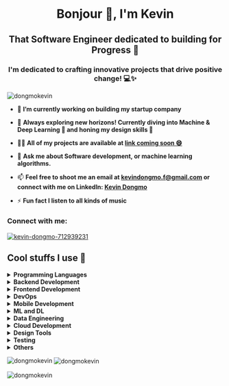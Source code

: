 <h1 align="center">Bonjour 👋, I'm Kevin</h1>
<h2 align="center">That Software Engineer dedicated to building for Progress 💖</h2>

<h3 align="center"> I'm dedicated to crafting innovative projects that drive positive change! 💻✨</h3>

<p align="left"> <img src="https://komarev.com/ghpvc/?username=dongmokevin&label=Profile%20views&color=0e75b6&style=flat" alt="dongmokevin" /> </p>

- 🔭 **I’m currently working on building my startup company**

- 🌱 **Always exploring new horizons! Currently diving into Machine & Deep Learning 🧠 and honing my design skills 🎨**

- 👨‍💻 **All of my projects are available at [link coming soon 😄]()**

- 💬 **Ask me about Software development, or machine learning algorithms.**

- 📫 **Feel free to shoot me an email at kevindongmo.f@gmail.com or connect with me on LinkedIn: [Kevin Dongmo](https://www.linkedin.com/in/kevin-dongmo-712939231/)**

- ⚡ **Fun fact I listen to all kinds of music**

<h3 align="left">Connect with me:</h3>
<p align="left">
<a href="https://linkedin.com/in/kevin-dongmo-712939231" target="blank"><img align="center" src="https://raw.githubusercontent.com/rahuldkjain/github-profile-readme-generator/master/src/images/icons/Social/linked-in-alt.svg" alt="kevin-dongmo-712939231" height="30" width="40" /></a>
</p>

<h2 align="left">Cool stuffs I use 🥷</h2>
<details>
<summary><strong>Programming Languages</strong></summary>

| ![Python Logo][python-logo] | ![JavaScript Logo][js-logo] | ![TypeScript Logo][ts-logo] | ![C# Logo][csharp-logo] | ![Scala Logo][scala-logo] | ![Java Logo][java-logo] | ![Kotlin Logo][kotlin-logo] |
|-----------------------------|-----------------------------|-----------------------------|-------------------------|----------------------------|-------------------------|----------------------------|
| Python                      | JavaScript                  | TypeScript                  |C#      (learning)       | Scala  (learning)          | Java                    | Kotlin                    |

</details>

<details>
<summary><strong>Backend Development</strong></summary>

### Backend

| ![Django][django-logo] | ![Node.js][nodejs-logo] | ![Spring][spring-logo] | ![Ktor][ktor-logo]     |
|------------------------|-------------------------|------------------------|------------------------|
| Django                 | Node.js                 | Spring                 | Ktor                   |

</details>

<details>
<summary><strong>Frontend Development</strong></summary>

### Frontend

| ![React][react-logo]   | ![Sass][sass-logo]       | ![Redux][redux-logo]     | ![Next.js][nextjs-logo] |  ![GraphQL][graphql-logo] | ![Angular][angular-logo]  |
|------------------------|--------------------------|--------------------------|--------------------------|--------------------------|---------------------------|
| React                  | Sass                     | Redux                    | Next.js                  | GraphQL                  | Angular (learning)        |

</details>


<details>
<summary><strong>DevOps</strong></summary>

### DevOps

| ![Bash][bash-logo]     | ![Docker][docker-logo]  | ![Kubernetes][k8s-logo]| ![Jenkins][jenkins-logo]|
|------------------------|-------------------------|------------------------|-------------------------|
| Bash                   | Docker                  | Kubernetes              | Jenkins                |

</details>

<details>
<summary><strong>Mobile Development</strong></summary>

### Mobile Development

| ![Android][android-logo] |  ![React Native][reactnative-logo] |
|--------------------------|------------------------------------|
| Android     (learning)   | React Native    (learning)         |

</details>

<details>
<summary><strong>ML and DL</strong></summary>

### ML and DL

| ![PyTorch][pytorch-logo] | ![Scikit-learn][sklearn-logo] | ![TensorFlow][tensorflow-logo] | ![Numpy][numpy-logo] | ![OpenCV][opencv-logo] |
|---------------------------|-------------------------------|--------------------------------|----------------------|-------------------------|
| PyTorch                   | Scikit-learn                  | TensorFlow                     | Numpy                | OpenCV    (learning)    |

</details>

<details>
<summary><strong>Data Engineering</strong></summary>

### Data Engineering (learning)

| ![Spark][spark-logo]  |![Hadoop][hadoop-logo]   | ![Kafka][kafka-logo]      | ![Pandas][pandas-logo]      | ![Seaborn][seaborn-logo]  |
|-----------------------------|--------------------------|---------------------------|-----------------------------|---------------------------|
| Spark                       | Hadoop                   | Kafka                     | Pandas                      | Seaborn                   |

</details>

<details>
<summary><strong>Cloud Development</strong></summary>

### Cloud Development

| ![AWS][aws-logo]         | ![Azure][azure-logo]      | ![GCP][gcp-logo]            |
|--------------------------|---------------------------|-----------------------------|
| AWS    (learning)        | Azure                     | Google Cloud (learning)     |

</details>

<details>
<summary><strong>Design Tools</strong></summary>

### Design Tools

| ![Figma][figma-logo]     | ![Photoshop][photoshop-logo] | ![Adobe XD][xd-logo]     |
|--------------------------|------------------------------|---------------------------|
| Figma                    | Photoshop                    | Adobe XD                  |

</details>

<details>
<summary><strong>Testing</strong></summary>

### Testing

| ![Pytest][pytest-logo] | ![Junit][junit-logo] | ![Jest][jest-logo]       | ![Postman][postman-logo]  | ![Selenium][selenium-logo]|
|------------------------|----------------------|--------------------------|---------------------------|---------------------------|
| Pytest                 | JUnit                | Jest                     | Postman                   | Selenium                  |

</details>

<details>
<summary><strong>Others</strong></summary>

### Others

| ![Git][git-logo]         | ![Linux][linux-logo]     |
|--------------------------|--------------------------|
| Git                      | Linux                    |

</details>

[scala-logo]: https://raw.githubusercontent.com/devicons/devicon/master/icons/scala/scala-original.svg
[csharp-logo]: https://raw.githubusercontent.com/devicons/devicon/master/icons/csharp/csharp-original.svg
[python-logo]: https://raw.githubusercontent.com/devicons/devicon/master/icons/python/python-original.svg
[java-logo]: https://raw.githubusercontent.com/devicons/devicon/master/icons/java/java-original.svg
[js-logo]: https://raw.githubusercontent.com/devicons/devicon/master/icons/javascript/javascript-original.svg
[kotlin-logo]: https://www.vectorlogo.zone/logos/kotlinlang/kotlinlang-icon.svg
[ts-logo]: https://raw.githubusercontent.com/devicons/devicon/master/icons/typescript/typescript-original.svg

[django-logo]: https://www.vectorlogo.zone/logos/djangoproject/djangoproject-ar21.svg
[spring-logo]: https://www.vectorlogo.zone/logos/springio/springio-icon.svg
[nodejs-logo]: https://raw.githubusercontent.com/devicons/devicon/master/icons/nodejs/nodejs-original-wordmark.svg
[ktor-logo]: https://raw.githubusercontent.com/devicons/devicon/master/icons/ktor/ktor-original.svg

[react-logo]: https://raw.githubusercontent.com/devicons/devicon/master/icons/react/react-original-wordmark.svg
[angular-logo]: https://angular.io/assets/images/logos/angular/angular.svg
[nextjs-logo]: https://raw.githubusercontent.com/devicons/devicon/master/icons/nextjs/nextjs-original.svg
[sass-logo]: https://raw.githubusercontent.com/devicons/devicon/master/icons/sass/sass-original.svg
[redux-logo]: https://raw.githubusercontent.com/devicons/devicon/master/icons/redux/redux-original.svg
[graphql-logo]: https://www.vectorlogo.zone/logos/graphql/graphql-ar21.svg

[bash-logo]: https://www.vectorlogo.zone/logos/gnu_bash/gnu_bash-icon.svg
[docker-logo]: https://raw.githubusercontent.com/devicons/devicon/master/icons/docker/docker-original-wordmark.svg
[k8s-logo]: https://www.vectorlogo.zone/logos/kubernetes/kubernetes-icon.svg
[jenkins-logo]: https://raw.githubusercontent.com/devicons/devicon/master/icons/jenkins/jenkins-original.svg
[android-logo]: https://raw.githubusercontent.com/devicons/devicon/master/icons/android/android-original-wordmark.svg
[reactnative-logo]: https://reactnative.dev/img/header_logo.svg

[pytorch-logo]: https://www.vectorlogo.zone/logos/pytorch/pytorch-icon.svg
[sklearn-logo]: https://upload.wikimedia.org/wikipedia/commons/0/05/Scikit_learn_logo_small.svg
[tensorflow-logo]: https://www.vectorlogo.zone/logos/tensorflow/tensorflow-icon.svg
[numpy-logo]: https://raw.githubusercontent.com/devicons/devicon/master/icons/numpy/numpy-original.svg
[opencv-logo]: https://www.vectorlogo.zone/logos/opencv/opencv-icon.svg

[spark-logo]: https://www.vectorlogo.zone/logos/apache_spark/apache_spark-ar21.svg
[hadoop-logo]: https://www.vectorlogo.zone/logos/apache_hadoop/apache_hadoop-icon.svg
[kafka-logo]: https://raw.githubusercontent.com/devicons/devicon/master/icons/apachekafka/apachekafka-original-wordmark.svg
[pandas-logo]: https://raw.githubusercontent.com/devicons/devicon/2ae2a900d2f041da66e950e4d48052658d850630/icons/pandas/pandas-original-wordmark.svg
[seaborn-logo]: https://seaborn.pydata.org/_images/logo-mark-lightbg.svg

[aws-logo]: https://raw.githubusercontent.com/devicons/devicon/master/icons/amazonwebservices/amazonwebservices-plain-wordmark.svg
[azure-logo]: https://www.vectorlogo.zone/logos/microsoft_azure/microsoft_azure-icon.svg
[gcp-logo]: https://www.vectorlogo.zone/logos/google_cloud/google_cloud-icon.svg

[figma-logo]: https://www.vectorlogo.zone/logos/figma/figma-icon.svg
[photoshop-logo]: https://raw.githubusercontent.com/devicons/devicon/master/icons/photoshop/photoshop-original.svg
[xd-logo]: https://raw.githubusercontent.com/devicons/devicon/master/icons/xd/xd-original.svg
[cypress-logo]: https://raw.githubusercontent.com/simple-icons/simple-icons/6e46ec1fc23b60c8fd0d2f2ff46db82e16dbd75f/icons/cypress.svg
[jest-logo]: https://www.vectorlogo.zone/logos/jestjsio/jestjsio-icon.svg
[junit-logo]: https://raw.githubusercontent.com/devicons/devicon/master/icons/junit/junit-plain-wordmark.svg
[pytest-logo]: https://raw.githubusercontent.com/devicons/devicon/master/icons/pytest/pytest-original-wordmark.svg
[postman-logo]: https://www.vectorlogo.zone/logos/getpostman/getpostman-icon.svg
[selenium-logo]: https://raw.githubusercontent.com/detain/svg-logos/780f25886640cef088af994181646db2f6b1a3f8/svg/selenium-logo.svg
[git-logo]: https://www.vectorlogo.zone/logos/git-scm/git-scm-icon.svg
[linux-logo]: https://raw.githubusercontent.com/devicons/devicon/master/icons/linux/linux-original.svg


<p><img align="left" src="https://github-readme-stats.vercel.app/api/top-langs?username=dongmokevin&show_icons=true&locale=en&layout=compact" alt="dongmokevin" /></p>

<p>&nbsp;<img align="center" src="https://github-readme-stats.vercel.app/api?username=dongmokevin&show_icons=true&locale=en" alt="dongmokevin" /></p>

<p><img align="center" src="https://github-readme-streak-stats.herokuapp.com/?user=dongmokevin&" alt="dongmokevin" /></p>
